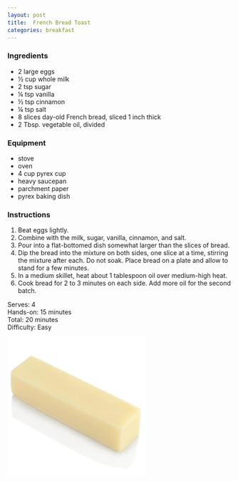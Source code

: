 ```yaml
---
layout: post
title:  French Bread Toast
categories: breakfast
---
```


### Ingredients

- 2 large eggs
- ½ cup whole milk
- 2 tsp sugar
- ¼ tsp vanilla
- ½ tsp cinnamon
- ¼ tsp salt
- 8 slices day-old French bread, sliced 1 inch thick
- 2 Tbsp. vegetable oil, divided

### Equipment

- stove
- oven
- 4 cup pyrex cup
- heavy saucepan
- parchment paper
- pyrex baking dish

### Instructions

1. Beat eggs lightly.
2. Combine with the milk, sugar, vanilla, cinnamon, and salt.
3. Pour into a flat-bottomed dish somewhat larger than the slices of bread.
4. Dip the bread into the mixture on both sides, one slice at a time, stirring the mixture after each.
   Do not soak. Place bread on a plate and allow to stand for a few minutes.
5. In a medium skillet, heat about 1 tablespoon oil over medium-high heat.
6. Cook bread for 2 to 3 minutes on each side.
   Add more oil for the second batch.

Serves: 4  
Hands-on: 15 minutes  
Total: 20 minutes  
Difficulty: Easy  

![Stick of butter](ButterStick.jpg "Don't forget")
